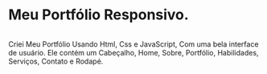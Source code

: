 # Meu Portfólio Responsivo.

<img href="https://user-images.githubusercontent.com/95107211/165379935-342c0074-2a61-47cd-b75f-eb7ab0310fe6.png">

Criei Meu Portfólio Usando Html, Css e JavaScript, Com uma bela interface de usuário. Ele contém um Cabeçalho, Home, Sobre, Portfólio, Habilidades, Serviços, Contato e Rodapé.
